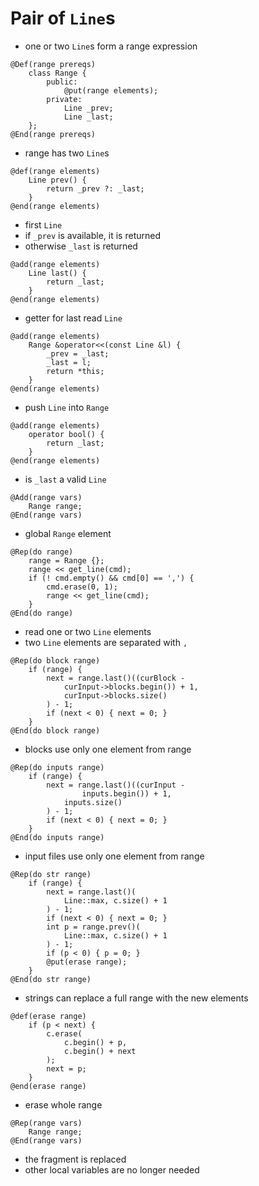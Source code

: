 # Pair of `Line`s
* one or two `Line`s form a range expression

```
@Def(range prereqs)
	class Range {
		public:
			@put(range elements);
		private:
			Line _prev;
			Line _last;
	};
@End(range prereqs)
```
* range has two `Line`s

```
@def(range elements)
	Line prev() {
		return _prev ?: _last;
	}
@end(range elements)
```
* first `Line`
* if `_prev` is available, it is returned
* otherwise `_last` is returned

```
@add(range elements)
	Line last() {
		return _last;
	}
@end(range elements)
```
* getter for last read `Line`

```
@add(range elements)
	Range &operator<<(const Line &l) {
		_prev = _last;
		_last = l;
		return *this;
	}
@end(range elements)
```
* push `Line` into `Range`

```
@add(range elements)
	operator bool() {
		return _last;
	}
@end(range elements)
```
* is `_last` a valid `Line`

```
@Add(range vars)
	Range range;
@End(range vars)
```
* global `Range` element

```
@Rep(do range)
	range = Range {};
	range << get_line(cmd);
	if (! cmd.empty() && cmd[0] == ',') {
		cmd.erase(0, 1);
		range << get_line(cmd);
	}
@End(do range)
```
* read one or two `Line` elements
* two `Line` elements are separated with `,`

```
@Rep(do block range)
	if (range) {
		next = range.last()((curBlock -
			curInput->blocks.begin()) + 1,
			curInput->blocks.size()
		) - 1;
		if (next < 0) { next = 0; }
	}
@End(do block range)
```
* blocks use only one element from range

```
@Rep(do inputs range)
	if (range) {
		next = range.last()((curInput -
				inputs.begin()) + 1,
			inputs.size()
		) - 1;
		if (next < 0) { next = 0; }
	}
@End(do inputs range)
```
* input files use only one element from range

```
@Rep(do str range)
	if (range) {
		next = range.last()(
			Line::max, c.size() + 1
		) - 1;
		if (next < 0) { next = 0; }
		int p = range.prev()(
			Line::max, c.size() + 1
		) - 1;
		if (p < 0) { p = 0; }
		@put(erase range);
	}
@End(do str range)
```
* strings can replace a full range with the new elements

```
@def(erase range)
	if (p < next) {
		c.erase(
			c.begin() + p,
			c.begin() + next
		);
		next = p;
	}
@end(erase range)
```
* erase whole range

```
@Rep(range vars)
	Range range;
@End(range vars)
```
* the fragment is replaced
* other local variables are no longer needed

